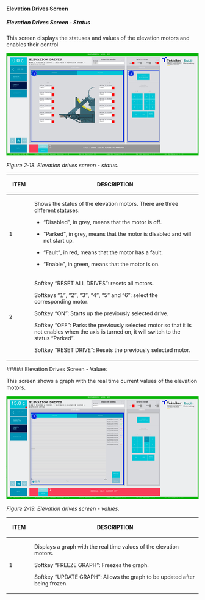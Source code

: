 #### Elevation Drives Screen

##### Elevation Drives Screen - Status

This screen displays the statuses and values of the elevation motors and enables their control

![Elevation drives screen - status](../Resources/media/image25.png)

*Figure 2‑18. Elevation drives screen - status.*

<table class="table">
<colgroup>
<col style="width: 13%" />
<col style="width: 86%" />
</colgroup>
<thead>
<tr class="header">
<th><p>ITEM</p></th>
<th><p>DESCRIPTION</p></th>
</tr>
</thead>
<tbody>
<tr class="odd">
<td><p>1</p></td>
<td><p>Shows the status of the elevation motors. There are three different statuses:</p>
<ul>
<li><p>“Disabled”, in grey, means that the motor is off.</p></li>
<li><p>“Parked”, in grey, means that the motor is disabled and will not start up.</p></li>
<li><p>“Fault”, in red, means that the motor has a fault.</p></li>
<li><p>“Enable”, in green, means that the motor is on.</p></li>
</ul></td>
</tr>
<tr class="even">
<td><p>2</p></td>
<td><p>Softkey “RESET ALL DRIVES”: resets all motors.</p>
<p>Softkeys “1”, “2”, “3”, “4”, “5” and “6”: select the corresponding motor.</p>
<p>Softkey “ON”: Starts up the previously selected drive.</p>
<p>Softkey “OFF”: Parks the previously selected motor so that it is not enables when the axis is turned on,
it will switch to the status “Parked”.</p>
<p>Softkey “RESET DRIVE”: Resets the previously selected motor.</p></td>
</tr>
</tbody>
</table>
##### Elevation Drives Screen - Values

This screen shows a graph with the real time current values of the elevation motors.

![Elevation drives screen - values](../Resources/media/image26.png)

*Figure 2‑19. Elevation drives screen - values.*

<table class="table">
<colgroup>
<col style="width: 13%" />
<col style="width: 86%" />
</colgroup>
<thead>
<tr class="header">
<th><p>ITEM</p></th>
<th><p>DESCRIPTION</p></th>
</tr>
</thead>
<tbody>
<tr class="odd">
<td><p>1</p></td>
<td><p>Displays a graph with the real time values of the elevation motors.</p>
<p>Softkey “FREEZE GRAPH”: Freezes the graph.</p>
<p>Softkey “UPDATE GRAPH”: Allows the graph to be updated after being frozen.</p></td>
</tr>
</tbody>
</table>
